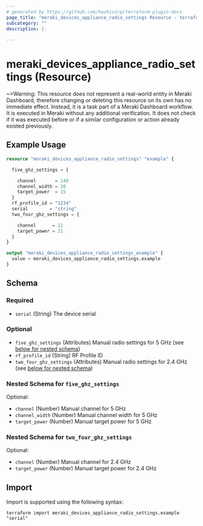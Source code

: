 ```yaml
---
# generated by https://github.com/hashicorp/terraform-plugin-docs
page_title: "meraki_devices_appliance_radio_settings Resource - terraform-provider-meraki"
subcategory: ""
description: |-
  
---
```


# meraki_devices_appliance_radio_settings (Resource)

~>Warning: This resource does not represent a real-world entity in Meraki Dashboard, therefore changing or deleting this resource on its own has no immediate effect. Instead, it is a task part of a Meraki Dashboard workflow. It is executed in Meraki without any additional verification. It does not check if it was executed before or if a similar configuration or action 
already existed previously.

## Example Usage

```terraform
resource "meraki_devices_appliance_radio_settings" "example" {

  five_ghz_settings = {

    channel       = 149
    channel_width = 20
    target_power  = 15
  }
  rf_profile_id = "1234"
  serial        = "string"
  two_four_ghz_settings = {

    channel      = 11
    target_power = 21
  }
}

output "meraki_devices_appliance_radio_settings_example" {
  value = meraki_devices_appliance_radio_settings.example
}
```

<!-- schema generated by tfplugindocs -->
## Schema

### Required

- `serial` (String) The device serial

### Optional

- `five_ghz_settings` (Attributes) Manual radio settings for 5 GHz (see [below for nested schema](#nestedatt--five_ghz_settings))
- `rf_profile_id` (String) RF Profile ID
- `two_four_ghz_settings` (Attributes) Manual radio settings for 2.4 GHz (see [below for nested schema](#nestedatt--two_four_ghz_settings))

<a id="nestedatt--five_ghz_settings"></a>
### Nested Schema for `five_ghz_settings`

Optional:

- `channel` (Number) Manual channel for 5 GHz
- `channel_width` (Number) Manual channel width for 5 GHz
- `target_power` (Number) Manual target power for 5 GHz


<a id="nestedatt--two_four_ghz_settings"></a>
### Nested Schema for `two_four_ghz_settings`

Optional:

- `channel` (Number) Manual channel for 2.4 GHz
- `target_power` (Number) Manual target power for 2.4 GHz

## Import

Import is supported using the following syntax:

```shell
terraform import meraki_devices_appliance_radio_settings.example "serial"
```
